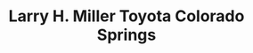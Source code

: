 ---
title: "Larry H. Miller Toyota Colorado Springs"
url: /colorado-springs/larry-h-miller-toyota-colorado-springs/
shop: Autohaus
---